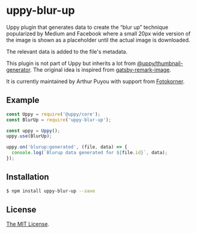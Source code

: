 # uppy-blur-up

Uppy plugin that generates data to create the “blur up” technique popularized by Medium and Facebook where a small 20px wide version of the image is shown as a placeholder until the actual image is downloaded.

The relevant data is added to the file's metadata.

This plugin is not part of Uppy but inherits a lot from [@uppy/thumbnail-generator](https://www.npmjs.com/package/@uppy/thumbnail-generator). The original idea is inspired from [gatsby-remark-image](https://www.gatsbyjs.org/packages/gatsby-remark-images/).

It is currently maintained by Arthur Puyou with support from [Fotokorner](https://fotokorner.com).

## Example

```js
const Uppy = require('@uppy/core');
const BlurUp = require('uppy-blur-up');

const uppy = Uppy();
uppy.use(BlurUp);

uppy.on('blurup:generated', (file, data) => {
  console.log(`Blurup data generated for ${file.id}`, data);
});
```

## Installation

```bash
$ npm install uppy-blur-up --save
```

## License

[The MIT License](./LICENSE).
